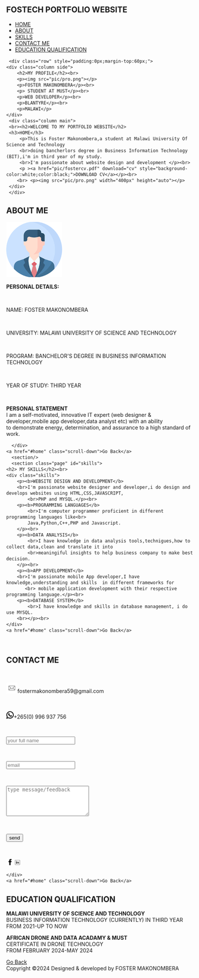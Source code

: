 <!DOCTYPE html>
<html lang="en">
<head>
    <meta charset="UTF-8">
<meta name="viewport" content="width=device-width, initial-scale=1">
    <title>PORTFOLIO</title>
    <link rel="stylesheet" type="text/css" href="MYSTYLE.css">
    <script>
function youhave() {
  fname = document.forms[0].fname.value;
  alert("Hello " + fname + "! You have send a message/feedback!!");
}
</script>
</head>
<body>
 <section class="page" id="home">

   <h1>FOSTECH PORTFOLIO WEBSITE</h1>
     <p> <ul>
           <li><a href="#home" id="scroll-down">HOME</a></li>
            <li><a href="#about" id="scroll-down">ABOUT</a></li>
           <li> <a href="#skills" id="scroll-down">SKILLS</a></li>
            <li><a href="#contact" id="scroll-down">CONTACT ME</a></li>
            <li><a href="#education" id="scroll-down">EDUCATION QUALIFICATION</a></li>
        </ul></p>

     <div class="row" style="padding:0px;margin-top:60px;">
    <div class="column side">
        <h2>MY PROFILE</h2><br>
        <p><img src="pic/pro.png"></p>
        <p>FOSTER MAKONOMBERA</p><br>
        <p> STUDENT AT MUST</p><br>
        <p>WEB DEVELOPER</p><br>
        <p>BLANTYRE</p><br>
        <p>MALAWI</p>
    </div>
     <div class="column main">
     <br><h2>WELCOME TO MY PORTFOLIO WEBSITE</h2>
     <h3>HOME</h3>
         <p>This is Foster Makonombera,a student at Malawi University Of Science and Technology
         <br>doing bancherlors degree in Business Information Technology (BIT),i'm in third year of my study.
         <br>I'm passionate about website design and development </p><br>
         <p ><a href="pic/fostercv.pdf" download="cv" style="background-color:white;color:black;">DOWNLOAD CV</a></p><br>
        <br> <p><img src="pic/pro.png" width="400px" height="auto"></p>
     </div>
     </div>
  </section>

  <section class="page" id="about">
    <h2>ABOUT ME</h2>
    <p><img src="pic/pro.png"></p>
      <div class="about">
          <p><b>PERSONAL DETAILS:</b></p><br>
          <p>NAME: FOSTER MAKONOMBERA</p><br>
          <p>UNIVERSITY: MALAWI UNIVERSITY OF SCIENCE AND TECHNOLOGY</p><br>
          <p>PROGRAM: BANCHELOR'S DEGREE IN BUSINESS INFORMATION TECHNOLOGY</p><br>
          <p>YEAR OF STUDY: THIRD YEAR</p>
          <br><p><b>PERSONAL STATEMENT</b>
      <br>I am a self-motivated, innovative IT expert (web designer & developer,mobile app developer,data analyst etc) with an ability
          <br>to demonstrate energy, determination, and assurance to a high standard of work.</p>

      </div>
    <a href="#home" class="scroll-down">Go Back</a>
      <section/>
      <section class="page" id="skills">
    <h2> MY SKILLS</h2><br>
    <div class="skills">
        <p><b>WEBSITE DESIGN AND DEVELOPMENT</b>
        <br>I'm passionate website designer and developer,i do design and develops websites using HTML,CSS,JAVASCRIPT,
            <br>PHP and MYSQL.</p><br>
        <p><b>PROGRAMMING LANGUAGES</b>
            <br>I'm computer programmer proficient in different programming languages like<br>
            Java,Python,C++,PHP and Javascript.
        </p><br>
        <p><b>DATA ANALYSIS</b>
            <br>I have knowledge in data analysis tools,technigues,how to collect data,clean and translate it into
            <br>meaningiful insights to help business company to make best decision.
        </p><br>
        <p><b>APP DEVELOPMENT</b>
        <br>I'm passionate mobile App developer,I have knowledge,understanding and skills  in different frameworks for
           <br> mobile application development with their respective programming language.</p><br>
        <p><b>DATABASE SYSTEM</b>
            <br>I have knowledge and skills in database management, i do use MYSQL.
        <br></p><br>
    </div>
    <a href="#home" class="scroll-down">Go Back</a>
  </section>
       <section class="page" id="contact"><br>
    <h2>CONTACT ME</h2><br>
    <div class="contact">
        <p><img src="pic/EMAIL.png" width="30px" height="auto">fostermakonombera59@gmail.com</p><br>
        <p><img src="pic/wat.png" width="20px" height="auto">+265(0) 996 937 756</p><br>
        <form onsubmit="youhave()" action="#">
            <p><input type="text"  placeholder="your full name" name="fname" required></p><br>
        <p><input type="email" placeholder="email" required></p><br>
        <p><textarea name="message" cols="25" rows="5" placeholder="type message/feedback" required></textarea></p><br>
        <p><input type="submit" value="send"></p><br>
        <p><img src="pic/fb.png" width="20px" height="auto"><img src="pic/in.png" width="20px" height="auto"></p>
        </form>

    </div>
    <a href="#home" class="scroll-down">Go Back</a>
  </section>
       <section class="page" id="education" style="background-color:background-color:black;">
    <h2>EDUCATION QUALIFICATION</h2>
    <div class="education">
       <p><b>MALAWI UNIVERSITY OF SCIENCE AND TECHNOLOGY</b>
       <br>BUSINESS INFORMATION TECHNOLOGY (CURRENTLY) IN THIRD YEAR
       <br> FROM 2021-UP TO NOW</p>
        <p><b>AFRICAN DRONE AND DATA ACADAMY & MUST</b>
        <br>CERTIFICATE IN DRONE TECHNOLOGY
        <br>FROM FEBRUARY 2024-MAY 2024</p>
        <p></p>
    </div>
    <a href="#home" class="scroll-down">Go Back</a>
  </section>
      <footer> Copyright &copy;2024 Designed & developed by FOSTER MAKONOMBERA</footer>
</body>
</html>
